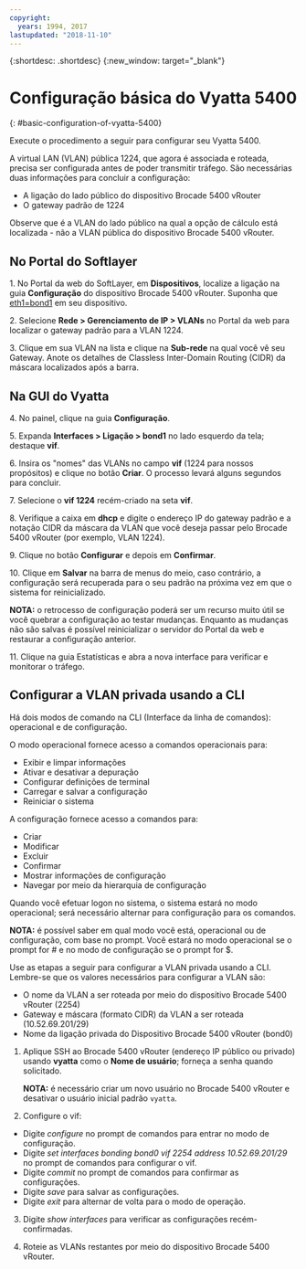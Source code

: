 ```yaml
---
copyright:
  years: 1994, 2017
lastupdated: "2018-11-10"
---
```


{:shortdesc: .shortdesc}
{:new_window: target="_blank"}

# Configuração básica do Vyatta 5400
{: #basic-configuration-of-vyatta-5400}

Execute o procedimento a seguir para configurar seu Vyatta 5400.

A virtual LAN (VLAN) pública 1224, que agora é associada e roteada, precisa ser configurada antes de poder transmitir tráfego. São necessárias duas informações para concluir a configuração:

  * A ligação do lado público do dispositivo Brocade 5400 vRouter
  * O gateway padrão de 1224

Observe que é a VLAN do lado público na qual a opção de cálculo está localizada - não a VLAN pública do dispositivo Brocade 5400 vRouter.

## No Portal do Softlayer

1\. No Portal da web do SoftLayer, em **Dispositivos**, localize a ligação na guia **Configuração** do dispositivo Brocade 5400 vRouter. Suponha que <span style="text-decoration: underline">eth1=bond1</span> em seu dispositivo.

2\. Selecione **Rede > Gerenciamento de IP > VLANs** no Portal da web para localizar o gateway padrão para a VLAN 1224.

3\. Clique em sua VLAN na lista e clique na **Sub-rede** na qual você vê seu Gateway. Anote os detalhes de Classless Inter-Domain Routing (CIDR) da máscara localizados após a barra. 

## Na GUI do Vyatta

4\. No painel, clique na guia **Configuração**.

5\. Expanda **Interfaces > Ligação > bond1** no lado esquerdo da tela; destaque **vif**.

6\. Insira os "nomes" das VLANs no campo **vif** (1224 para nossos propósitos) e clique no botão **Criar**. O processo levará alguns segundos para concluir.

7\. Selecione o **vif 1224** recém-criado na seta **vif**.

8\. Verifique a caixa em **dhcp** e digite o endereço IP do gateway padrão e a notação CIDR da máscara da VLAN que você deseja passar pelo Brocade 5400 vRouter (por exemplo, VLAN 1224).

9\. Clique no botão **Configurar** e depois em **Confirmar**.

10\. Clique em **Salvar** na barra de menus do meio, caso contrário, a configuração será recuperada para o seu padrão na próxima vez em que o sistema for reinicializado.

**NOTA:** o retrocesso de configuração poderá ser um recurso muito útil se você quebrar a configuração ao testar mudanças. Enquanto as mudanças não são salvas é possível reinicializar o servidor do Portal da web e restaurar a configuração anterior.

11\. Clique na guia Estatísticas e abra a nova interface para verificar e monitorar o tráfego.

## Configurar a VLAN privada usando a CLI

Há dois modos de comando na CLI (Interface da linha de comandos): operacional e de configuração. 

O modo operacional fornece acesso a comandos operacionais para:

  * Exibir e limpar informações
  * Ativar e desativar a depuração
  * Configurar definições de terminal
  * Carregar e salvar a configuração
  * Reiniciar o sistema

A configuração fornece acesso a comandos para:

  * Criar
  * Modificar
  * Excluir
  * Confirmar
  * Mostrar informações de configuração
  * Navegar por meio da hierarquia de configuração

Quando você efetuar logon no sistema, o sistema estará no modo operacional; será necessário alternar para configuração para os comandos.

**NOTA:** é possível saber em qual modo você está, operacional ou de configuração, com base no prompt. Você estará no modo operacional se o prompt for # e no modo de configuração se o prompt for $.

Use as etapas a seguir para configurar a VLAN privada usando a CLI. Lembre-se que os valores necessários para configurar a VLAN são:

  * O nome da VLAN a ser roteada por meio do dispositivo Brocade 5400 vRouter (2254)
  * Gateway e máscara (formato CIDR) da VLAN a ser roteada (10.52.69.201/29)
  * Nome da ligação privada do Dispositivo Brocade 5400 vRouter (bond0)

1. Aplique SSH ao Brocade 5400 vRouter (endereço IP público ou privado) usando **vyatta** como o **Nome de usuário**; forneça a senha quando solicitado.

   **NOTA:** é necessário criar um novo usuário no Brocade 5400 vRouter e desativar o usuário inicial padrão `vyatta`.

2. Configure o vif:

  * Digite *configure* no prompt de comandos para entrar no modo de configuração.
  * Digite *set interfaces bonding bond0 vif 2254 address 10.52.69.201/29* no prompt de comandos para configurar o vif.
  * Digite *commit* no prompt de comandos para confirmar as configurações.
  * Digite *save* para salvar as configurações.
  * Digite *exit* para alternar de volta para o modo de operação.

3. Digite *show interfaces* para verificar as configurações recém-confirmadas.

4. Roteie as VLANs restantes por meio do dispositivo Brocade 5400 vRouter.
